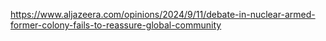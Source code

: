 https://www.aljazeera.com/opinions/2024/9/11/debate-in-nuclear-armed-former-colony-fails-to-reassure-global-community